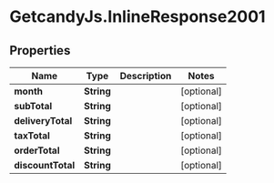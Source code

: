 # GetcandyJs.InlineResponse2001

## Properties

Name | Type | Description | Notes
------------ | ------------- | ------------- | -------------
**month** | **String** |  | [optional] 
**subTotal** | **String** |  | [optional] 
**deliveryTotal** | **String** |  | [optional] 
**taxTotal** | **String** |  | [optional] 
**orderTotal** | **String** |  | [optional] 
**discountTotal** | **String** |  | [optional] 


